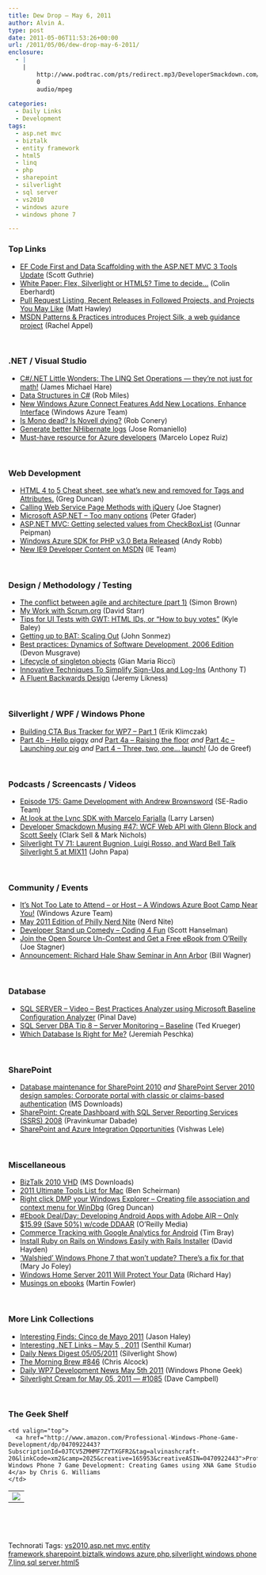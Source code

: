 ```yaml
---
title: Dew Drop – May 6, 2011
author: Alvin A.
type: post
date: 2011-05-06T11:53:26+00:00
url: /2011/05/06/dew-drop-may-6-2011/
enclosure:
  - |
    |
        http://www.podtrac.com/pts/redirect.mp3/DeveloperSmackdown.com/Services/PodcastServices.svc/GetPodcast/ds_047.mp3
        0
        audio/mpeg
        
categories:
  - Daily Links
  - Development
tags:
  - asp.net mvc
  - biztalk
  - entity framework
  - html5
  - linq
  - php
  - sharepoint
  - silverlight
  - sql server
  - vs2010
  - windows azure
  - windows phone 7

---
```

### <a name="top"></a>Top Links

  * [EF Code First and Data Scaffolding with the ASP.NET MVC 3 Tools Update][1] (Scott Guthrie)
  * [White Paper: Flex, Silverlight or HTML5? Time to decide…][2] (Colin Eberhardt)
  * [Pull Request Listing, Recent Releases in Followed Projects, and Projects You May Like][3] (Matt Hawley)
  * [MSDN Patterns & Practices introduces Project Silk, a web guidance project][4] (Rachel Appel)

&#160;

### <a name="dotnet"></a>.NET / Visual Studio

  * [C#/.NET Little Wonders: The LINQ Set Operations &#8212; they&#8217;re not just for math!][5] (James Michael Hare)
  * [Data Structures in C#][6] (Rob Miles)
  * [New Windows Azure Connect Features Add New Locations, Enhance Interface][7] (Windows Azure Team)
  * [Is Mono dead? Is Novell dying?][8] (Rob Conery)
  * [Generate better NHibernate logs][9] (Jose Romaniello)
  * [Must-have resource for Azure developers][10] (Marcelo Lopez Ruiz)

&#160;

### <a name="web"></a>Web Development

  * [HTML 4 to 5 Cheat sheet, see what&#8217;s new and removed for Tags and Attributes.][11] (Greg Duncan)
  * [Calling Web Service Page Methods with jQuery][12] (Joe Stagner)
  * [Microsoft ASP.NET &#8211; Too many options][13] (Peter Gfader)
  * [ASP.NET MVC: Getting selected values from CheckBoxList][14] (Gunnar Peipman)
  * [Windows Azure SDK for PHP v3.0 Beta Released][15] (Andy Robb)
  * [New IE9 Developer Content on MSDN][16] (IE Team)

&#160;

### <a name="design"></a>Design / Methodology / Testing

  * [The conflict between agile and architecture (part 1)][17] (Simon Brown)
  * [My Work with Scrum.org][18] (David Starr)
  * [Tips for UI Tests with GWT: HTML IDs, or “How to buy votes”][19] (Kyle Baley)
  * [Getting up to BAT: Scaling Out][20] (John Sonmez)
  * [Best practices: Dynamics of Software Development, 2006 Edition][21] (Devon Musgrave)
  * [Lifecycle of singleton objects][22] (Gian Maria Ricci)
  * [Innovative Techniques To Simplify Sign-Ups and Log-Ins][23] (Anthony T)
  * [A Fluent Backwards Design][24] (Jeremy Likness)

&#160;

### <a name="silverlight"></a>Silverlight / WPF / Windows Phone

  * [Building CTA Bus Tracker for WP7 – Part 1][25] (Erik Klimczak)
  * [Part 4b – Hello piggy][26] _and_ [Part 4a – Raising the floor][27] _and_ [Part 4c – Launching our pig][28] _and_ [Part 4 – Three, two, one… launch!][29] (Jo de Greef)

&#160;

### <a name="podcasts"></a>Podcasts / Screencasts / Videos

  * [Episode 175: Game Development with Andrew Brownsword][30] (SE-Radio Team)
  * [At look at the Lync SDK with Marcelo Farjalla][31] (Larry Larsen)
  * <a href="http://www.podtrac.com/pts/redirect.mp3/DeveloperSmackdown.com/Services/PodcastServices.svc/GetPodcast/ds_047.mp3" target="_blank">Developer Smackdown Musing #47: WCF Web API with Glenn Block and Scott Seely</a> (Clark Sell & Mark Nichols)
  * [Silverlight TV 71: Laurent Bugnion, Luigi Rosso, and Ward Bell Talk Silverlight 5 at MIX11][32] (John Papa)

&#160;

### <a name="events"></a>Community / Events

  * [It’s Not Too Late to Attend – or Host &#8211; A Windows Azure Boot Camp Near You!][33] (Windows Azure Team)
  * [May 2011 Edition of Philly Nerd Nite][34] (Nerd Nite)
  * [Developer Stand up Comedy &#8211; Coding 4 Fun][35] (Scott Hanselman)
  * [Join the Open Source Un-Contest and Get a Free eBook from O’Reilly][36] (Joe Stagner)
  * [Announcement: Richard Hale Shaw Seminar in Ann Arbor][37] (Bill Wagner)

&#160;

### <a name="db"></a>Database

  * [SQL SERVER – Video – Best Practices Analyzer using Microsoft Baseline Configuration Analyzer][38] (Pinal Dave)
  * [SQL Server DBA Tip 8 &#8211; Server Monitoring &#8211; Baseline][39] (Ted Krueger)
  * [Which Database Is Right for Me?][40] (Jeremiah Peschka)

&#160;

### <a name="sp"></a>SharePoint

  * [Database maintenance for SharePoint 2010][41] _and_ [SharePoint Server 2010 design samples: Corporate portal with classic or claims-based authentication][42] (MS Downloads)
  * [SharePoint: Create Dashboard with SQL Server Reporting Services (SSRS) 2008][43] (Pravinkumar Dabade)
  * [SharePoint and Azure Integration Opportunities][44] (Vishwas Lele)

&#160;

### <a name="misc"></a>Miscellaneous

  * [BizTalk 2010 VHD][45] (MS Downloads)
  * [2011 Ultimate Tools List for Mac][46] (Ben Scheirman)
  * [Right click DMP your Windows Explorer &#8211; Creating file association and context menu for WinDbg][47] (Greg Duncan)
  * [#Ebook Deal/Day: Developing Android Apps with Adobe AIR &#8211; Only $15.99 (Save 50%) w/code DDAAR][48] (O&#8217;Reilly Media)
  * [Commerce Tracking with Google Analytics for Android][49] (Tim Bray)
  * [Install Ruby on Rails on Windows Easily with Rails Installer][50] (David Hayden)
  * [&#8216;Walshied&#8217; Windows Phone 7 that won&#8217;t update? There&#8217;s a fix for that][51] (Mary Jo Foley)
  * [Windows Home Server 2011 Will Protect Your Data][52] (Richard Hay)
  * [Musings on ebooks][53] (Martin Fowler)

&#160;

### <a name="links"></a>More Link Collections

  * [Interesting Finds: Cinco de Mayo 2011][54] (Jason Haley)
  * [Interesting .NET Links – May 5 , 2011][55] (Senthil Kumar)
  * [Daily News Digest 05/05/2011][56] (Silverlight Show)
  * [The Morning Brew #846][57] (Chris Alcock)
  * [Daily WP7 Development News May 5th 2011][58] (Windows Phone Geek)
  * [Silverlight Cream for May 05, 2011 &#8212; #1085][59] (Dave Campbell)

&#160;

### <a name="shelf"></a>The Geek Shelf

<table border="0" cellspacing="0" cellpadding="0">
  <tr>
    <td>
      <img data-recalc-dims="1" decoding="async" src="https://i0.wp.com/ecx.images-amazon.com/images/I/51yrVa6sUeL._SL160_.jpg?w=660" />
    </td>
    
    <td valign="top">
      <a href="http://www.amazon.com/Professional-Windows-Phone-Game-Development/dp/0470922443?SubscriptionId=0JTCV5ZMHMF7ZYTXGFR2&tag=alvinashcraft-20&linkCode=xm2&camp=2025&creative=165953&creativeASIN=0470922443">Professional Windows Phone 7 Game Development: Creating Games using XNA Game Studio 4</a> by Chris G. Williams
    </td>
  </tr>
</table>

&#160;

<div style="padding-bottom: 0px; margin: 0px; padding-left: 0px; padding-right: 0px; display: inline; float: none; padding-top: 0px" id="scid:C16BAC14-9A3D-4c50-9394-FBFEF7A93539:d35cf94d-c6d9-43d7-9653-b193f9eb7792" class="wlWriterEditableSmartContent">
  <!--dotnetkickit-->
</div>

&#160;

<div style="padding-bottom: 0px; margin: 0px; padding-left: 0px; padding-right: 0px; display: inline; float: none; padding-top: 0px" id="scid:0767317B-992E-4b12-91E0-4F059A8CECA8:4dc4342a-7e53-42fa-ba39-2eadc02a1708" class="wlWriterEditableSmartContent">
  Technorati Tags: <a href="http://technorati.com/tags/vs2010" rel="tag">vs2010</a>,<a href="http://technorati.com/tags/asp.net+mvc" rel="tag">asp.net mvc</a>,<a href="http://technorati.com/tags/entity+framework" rel="tag">entity framework</a>,<a href="http://technorati.com/tags/sharepoint" rel="tag">sharepoint</a>,<a href="http://technorati.com/tags/biztalk" rel="tag">biztalk</a>,<a href="http://technorati.com/tags/windows+azure" rel="tag">windows azure</a>,<a href="http://technorati.com/tags/php" rel="tag">php</a>,<a href="http://technorati.com/tags/silverlight" rel="tag">silverlight</a>,<a href="http://technorati.com/tags/windows+phone+7" rel="tag">windows phone 7</a>,<a href="http://technorati.com/tags/linq" rel="tag">linq</a>,<a href="http://technorati.com/tags/sql+server" rel="tag">sql server</a>,<a href="http://technorati.com/tags/html5" rel="tag">html5</a>
</div>

 [1]: http://weblogs.asp.net/scottgu/archive/2011/05/05/ef-code-first-and-data-scaffolding-with-the-asp-net-mvc-3-tools-update.aspx
 [2]: http://www.scottlogic.co.uk/blog/colin/2011/05/flex-silverlight-html5-time-to-decide/
 [3]: http://blogs.msdn.com/b/codeplex/archive/2011/05/06/pull-request-listing-recent-releases-in-followed-projects-and-projects-you-may-like.aspx
 [4]: http://feedproxy.google.com/~r/RachelAppel/~3/DFuzPSmSnp4/msdn-patterns-amp-practices-introduces-project-silk-a-web-guidance-project
 [5]: http://feedproxy.google.com/~r/BlackRabbitCoder/~3/Jm_GlSmoGbk/c.net-little-wonders-the-linq-set-operations----theyre-not.aspx
 [6]: http://www.robmiles.com/journal/2011/5/6/data-structures-in-c.html
 [7]: http://blogs.msdn.com/b/windowsazure/archive/2011/05/05/new-windows-azure-connect-features-add-new-locations-enhance-interface.aspx
 [8]: http://feedproxy.google.com/~r/wekeroad/EeKc/~3/X_OElXNF9PM/5221955254
 [9]: http://feedproxy.google.com/~r/NHibernateBlog/~3/rfRlTzonDx4/generate-better-nhibernate-logs.aspx
 [10]: http://blogs.msdn.com/b/marcelolr/archive/2011/05/05/must-have-resource-for-azure-developers.aspx
 [11]: http://coolthingoftheday.blogspot.com/2011/05/html-4-to-5-cheat-sheet-see-what-new.html
 [12]: http://feedproxy.google.com/~r/MSJoe/~3/o4O1UoNKTco/
 [13]: http://feedproxy.google.com/~r/PeterGfader/~3/bbmGRZBQIMo/microsoft-aspnet-too-many-options.html
 [14]: http://feedproxy.google.com/~r/gunnarpeipman/~3/S4OkMhQ19ys/asp-net-mvc-getting-selected-values-from-checkboxlist.aspx
 [15]: http://feedproxy.google.com/~r/ubelly/~3/Pfw_kQg2LH4/
 [16]: http://blogs.msdn.com/b/ie/archive/2011/05/05/new-ie9-developer-content-on-msdn.aspx
 [17]: http://www.codingthearchitecture.com/2011/05/05/the_conflict_between_agile_and_architecture_part_1.html
 [18]: http://elegantcode.com/2011/05/05/my-work-with-scrum-org/
 [19]: http://feedproxy.google.com/~r/CodeBetter/~3/_GKKN6XRifU/
 [20]: http://simpleprogrammer.com/2011/05/05/getting-up-to-bat-scaling-out/
 [21]: http://blogs.msdn.com/b/microsoft_press/archive/2011/05/05/best-practices-dynamics-of-software-development-2006-edition.aspx
 [22]: http://feedproxy.google.com/~r/AlkampferEng/~3/cNmtLGKU0Nc/
 [23]: http://www.smashingmagazine.com/2011/05/05/innovative-techniques-to-simplify-signups-and-logins/
 [24]: http://feedproxy.google.com/~r/CSharperImage/~3/8cZnmFfKuW4/fluent-backwards-design.html
 [25]: http://feeds.dzone.com/~r/zones/dotnet/~3/6CbQiHx13-k/building-cta-bus-tracker-wp7-%E2%80%93
 [26]: http://jodegreef.wordpress.com/2011/05/05/part-4b-hello-piggy/
 [27]: http://jodegreef.wordpress.com/2011/05/05/part-4a-raising-the-floor/
 [28]: http://jodegreef.wordpress.com/2011/05/05/part-4c-launching-our-pig/
 [29]: http://jodegreef.wordpress.com/2011/05/05/part-4-three-two-one-launch-2/
 [30]: http://feedproxy.google.com/~r/se-radio/~3/PZIeu1VUPLo/
 [31]: http://channel9.msdn.com/posts/At-look-at-the-Lync-SDK-with-Marcelo-Farjalla
 [32]: http://channel9.msdn.com/Shows/SilverlightTV/Silverlight-TV-71-Laurent-Bugnion-Luigi-Ross-and-Ward-Bell-Talk-Silverlight-5-at-MIX11
 [33]: http://blogs.msdn.com/b/windowsazure/archive/2011/05/05/it-s-not-too-late-to-attend-or-host-a-windows-azure-boot-camp-near-you.aspx
 [34]: http://philadelphia.nerdnite.com/2011/05/05/may-2011-edition-of-philly-nerd-nite/
 [35]: http://feedproxy.google.com/~r/ScottHanselman/~3/_uL6SFnEmzc/DeveloperStandUpComedyCoding4Fun.aspx
 [36]: http://feedproxy.google.com/~r/MSJoe/~3/dVZ4U9kPoAE/
 [37]: http://feedproxy.google.com/~r/billwagner/~3/aUjZAjkFcZw/AnnouncementRichardHaleShawSeminarinAnnArbor
 [38]: http://blog.sqlauthority.com/2011/05/06/sql-server-video-best-practices-analyzer-using-microsoft-baseline-configuration-analyzer/
 [39]: http://blogs.lessthandot.com/index.php/DataMgmt/DBAdmin/sql-server-dba-tip-baseline
 [40]: http://feedproxy.google.com/~r/BrentOzar-SqlServerDba/~3/DIUrxxLCr8U/
 [41]: http://feedproxy.google.com/~r/MicrosoftDownloadCenter/~3/wzKyVGEW3iI/details.aspx
 [42]: http://feedproxy.google.com/~r/MicrosoftDownloadCenter/~3/Luwh4nTeE6A/details.aspx
 [43]: http://feedproxy.google.com/~r/netCurryRecentArticles/~3/uWapUB9oDrI/ShowArticle.aspx
 [44]: http://vlele.wordpress.com/2011/05/06/sharepoint-and-azure-integration-opportunities/
 [45]: http://feedproxy.google.com/~r/MicrosoftDownloadCenter/~3/2BAE3AVLkAM/details.aspx
 [46]: http://feedproxy.google.com/~r/flux88/~3/JK1BIl6jNsg/
 [47]: http://coolthingoftheday.blogspot.com/2011/05/right-click-dmp-your-windows-explorer.html
 [48]: http://feeds.oreilly.com/~r/oreilly/news/~3/0EhOfOLkJhI/
 [49]: http://feedproxy.google.com/~r/blogspot/hsDu/~3/7DKcN7UEuPE/commerce-tracking-with-google-analytics.html
 [50]: http://www.pnpguidance.net/post/InstallRubyRailsWindowsEasilyRailsInstaller.aspx
 [51]: http://www.zdnet.com/blog/microsoft/walshied-windows-phone-7-that-wont-update-theres-a-fix-for-that/9365
 [52]: http://www.windowsobserver.com/2011/05/05/windows-home-server-2011-will-protect-your-data/
 [53]: http://martinfowler.com/articles/ebook.html
 [54]: http://jasonhaley.com/blog/post.aspx?id=e220c456-cdaa-498a-b4b7-d93c2ad12c9e
 [55]: http://feedproxy.google.com/~r/ginktage/EPSB/~3/GQA7ye22vPg/
 [56]: http://feedproxy.google.com/~r/silverlightshow/~3/elRgHEhESkY/Daily-News-Digest-05-05-2011.aspx
 [57]: http://feedproxy.google.com/~r/ReflectivePerspective/~3/jO4wFqp2KJ4/
 [58]: http://www.windowsphonegeek.com/news/daily-wp7-development-news-may-5th-2011
 [59]: http://geekswithblogs.net/WynApseTechnicalMusings/archive/2011/05/05/145205.aspx